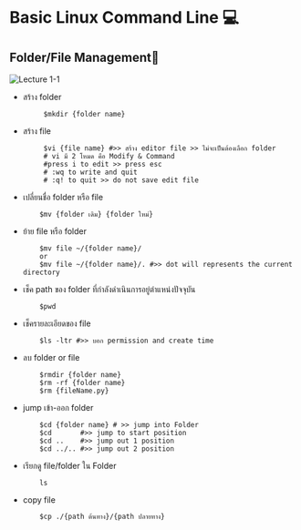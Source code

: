# **Basic Linux Command Line 💻**

## **Folder/File Management📁**

![Lecture 1-1](https://github.com/nxxk23/AIPrototype2023/assets/108257495/9be0336e-cd00-4fca-bb48-990df9e6c9ab)

 * สร้าง folder
   ```
        $mkdir {folder name}
   ```
    
 * สร้าง file
   ```
        $vi {file name} #>> สร้าง editor file >> ไม่จะเป็นต้องเลือก folder
        # vi มี 2 โหมด คือ Modify & Command
        #press i to edit >> press esc
        # :wq to write and quit
        # :q! to quit >> do not save edit file
   ```
    
 * เปลี่ยนชื่อ folder หรือ file
    ```
        $mv {folder เดิม} {folder ใหม่}
    ```
 * ย้าย file หรือ folder
    ```
        $mv file ~/{folder name}/
        or
        $mv file ~/{folder name}/. #>> dot will represents the current directory
    ```
    
 * เช็ค path ของ folder ที่กำลังดำเนินการอยู่ตำแหน่งปัจจุบัน
    ```
        $pwd
    ```
    
 * เช็ครายละเอียดของ file
    ```
        $ls -ltr #>> บอก permission and create time
    ```
    
 * ลบ folder or file
    ```
        $rmdir {folder name}
        $rm -rf {folder name}
        $rm {fileName.py}
    ```
    
 * jump เข้า-ออก folder
    ```
        $cd {folder name} # >> jump into Folder
        $cd       #>> jump to start position
        $cd ..    #>> jump out 1 position 
        $cd ../.. #>> jump out 2 position  
    ```
    
 * เรียกดู file/folder ใน Folder
    ```
        ls
    ```
    
 * copy file
    ```
        $cp ./{path ต้นทาง}/{path ปลายทาง}
    ```
